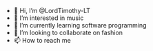 - 👋 Hi, I’m @LordTimothy-LT
- 👀 I’m interested in music
- 🌱 I’m currently learning software programming
- 💞️ I’m looking to collaborate on fashion
- 📫 How to reach me 

<!---
LordTimothy-LT/LordTimothy-LT is a ✨ special ✨ repository because its `README.md` (this file) appears on your GitHub profile.
You can click the Preview link to take a look at your changes.
--->
